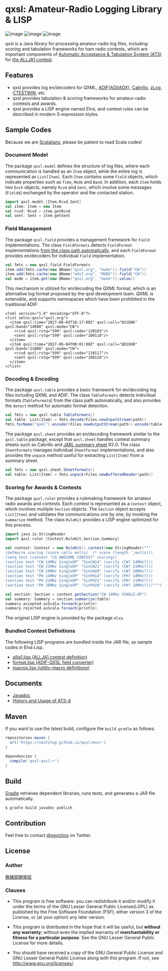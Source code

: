 qxsl: Amateur-Radio Logging Library & LISP
====

![image](https://img.shields.io/badge/Java-SE11-red.svg)
![image](https://img.shields.io/badge/Gradle-5-orange.svg)
![image](https://img.shields.io/badge/license-LGPL3-blue.svg)

qxsl is a Java library for processing amateur-radio log files, including scoring and tabulation frameworks for ham radio contests, which are important components of [Automatic Acceptance & Tabulation System (ATS)](https://github.com/nextzlog/ats4) for [the ALLJA1 contest](http://ja1zlo.u-tokyo.org/allja1).

## Features

- qxsl provides log en/decoders for QXML, [ADIF(ADI/ADX)](http://adif.org), [Cabrillo](https://wwrof.org/cabrillo/), [zLog](http://www.zlog.org), [CTESTWIN](http://e.gmobb.jp/ctestwin/Download.html), etc.
- qxsl provides tabulation & scoring frameworks for amateur-radio contests and awards.
- qxsl provides a LISP engine named *Elva*, and contest rules can be described in modern S-expression styles.

## Sample Codes

Because we are [Scalalians](https://www.scala-lang.org/), please be patient to read Scala codes!

### Document Model

The package `qxsl.model` defines the structure of log files, where each communication is handled as an `Item` object, while the entire log is represented as `List[Item]`.
Each `Item` contains some `Field` objects, which indicate properties such as `Time`, `Mode` and `Band`.
In addition, each `Item` holds two `Exch` objects, namely `Rcvd` and `Sent`, which involve some messages (`Field`s) exchanged by the operator and the contacted station.

```Scala
import qxsl.model.{Item,Rcvd,Sent}
val item: Item = new Item
val rcvd: Rcvd = item.getRcvd
val sent: Sent = item.getSent
```

### Field Management

The package `qxsl.field` provides a management framework for `Field` implementations.
The class `FieldFormats` detects `FieldFormat` implementations [from the class path automatically](https://docs.oracle.com/en/java/javase/11/docs/api/java.base/java/util/ServiceLoader.html), and each `FieldFormat` provides en/decoders for individual `Field` implementation.

```Scala
val fmts = new qxsl.field.FieldFormats
item.add(fmts.cache(new QName("qxsl.org", "mode")).field("CW"))
item.add(fmts.cache(new QName("adif.org", "MODE")).field("CW"))
val mode = item.get(new QName("qxsl.org", "mode")).value()
```

This mechanism is utilized for en/decoding the *QXML* format, which is an alternative log format proposed by the qxsl development team.
*QXML* is extensible, and supports namespaces which have been prohibited in the traditional ADIF:

```XML:sample.qxml
<?xml version="1.0" encoding="UTF-8"?>
<list xmlns:qxsl="qxsl.org">
  <item qxsl:time="2017-06-03T16:17:00Z" qxsl:call="QV1DOK" qxsl:band="14000" qxsl:mode="CW">
    <rcvd qxsl:rstq="599" qxsl:code="120103"/>
    <sent qxsl:rstq="599" qxsl:code="100110"/>
  </item>
  <item qxsl:time="2017-06-04T00:01:00Z" qxsl:call="QD1QXB" qxsl:band="21000" qxsl:mode="CW">
    <rcvd qxsl:rstq="599" qxsl:code="110117"/>
    <sent qxsl:rstq="599" qxsl:code="100110"/>
  </item>
</list>
```

### Decoding & Encoding

The package `qxsl.table` provides a basic framework for en/decoding log files including QXML and ADIF.
The class `TableFormats` detects individual formats (`TableFormat`s) from the class path automatically, and also provides the `detect` method for automatic format detection.

```Scala
val fmts = new qxsl.table.TableFormats()
val table: List[Item] = fmts.decode(Files.newInputStream(path))
fmts.forName("qxml").encoder(Files.newOutputStream(path)).encode(table)
```

The package `qxsl.sheet` provides an en/decoding framework similar to the `qxsl.table` package, except that `qxsl.sheet` handles contest summary sheets such as Cabrillo and [JARL summary sheet](https://www.jarl.org/Japanese/1_Tanoshimo/1-1_Contest/e-log.htm) R2.0.
The class `SheetFormats` manages individual `SheetFormat` implementations, and also provides the `unpack` method useful for extracting `List[Item]` from a summary sheet.

```Scala
val fmts = new qxsl.sheet.SheetFormats()
val table: List[Item] = fmts.unpack(Files.newBufferedReader(path))
```

### Scoring for Awards & Contests

The package `qxsl.ruler` provides a rulemaking framework for amateur radio awards and contests.
Each contest is represented as a `Contest` object, which involves multiple `Section` objects.
The `Section` object accepts `List[Item]` and validates the communications one by one, by invoking the `summarize` method.
The class `RuleKit` provides a LISP engine optimized for this process.

```Scala
import java.io.StringReader
import qxsl.ruler.{Contest,RuleKit,Section,Summary}

val contest: Contest = new RuleKit().contest(new StringReader("""
(defmacro scoring (score calls mults) `(* score (length ',mults)))
(setq test (contest "CQ AWESOME CONTEST" scoring))
(section test "CW 14MHz SingleOP" "SinCW14" (verify (CW? 14MHz?)))
(section test "CW 21MHz SingleOP" "SinCW21" (verify (CW? 21MHz?)))
(section test "CW 28MHz SingleOP" "SinCW28" (verify (CW? 28MHz?)))
(section test "PH 14MHz SingleOP" "SinPH14" (verify (PH? 14MHz?)))
(section test "PH 21MHz SingleOP" "SinPH21" (verify (PH? 21MHz?)))
(section test "PH 28MHz SingleOP" "SinPH28" (verify (PH? 28MHz?)))"""))

val section: Section = contest.getSection("CW 14MHz SINGLE-OP")
val summary: Summary = section.summarize(table)
summary.accepted.asScala.foreach(println)
summary.rejected.asScala.foreach(println)
```

The original LISP engine is provided by the package `elva`.

### Bundled Contest Definitions

The following LISP programs are bundled inside the JAR file, as sample codes in Elva Lisp.

- [allja1.lisp (ALLJA1 contest definition)](https://github.com/nextzlog/qxsl/tree/master/src/main/resources/qxsl/ruler/allja1.lisp)
- [format.lisp (ADIF-QXSL field converter)](https://github.com/nextzlog/qxsl/tree/master/src/main/resources/qxsl/ruler/format.lisp)
- [macros.lisp (utility-macro definitions)](https://github.com/nextzlog/qxsl/tree/master/src/main/resources/qxsl/ruler/macros.lisp)

## Documents

- [Javadoc](https://nextzlog.github.io/qxsl/doc/index.html)
- [History and Usage of ATS-4](https://pafelog.net/ats4.pdf)

## Maven

If you want to use the latest build, configure the `build.gradle` as follows:

```Groovy:build.gradle
repositories.maven {
  url('https://nextzlog.github.io/qxsl/mvn/')
}

dependencies {
  compile('qxsl:qxsl:+')
}
```

## Build

[Gradle](https://gradle.org/) retrieves dependent libraries, runs tests, and generates a JAR file automatically.

```shell
$ gradle build javadoc publish
```

## Contribution

Feel free to contact [@nextzlog](https://twitter.com/nextzlog) on Twitter.

## License

### Author

[無線部開発班](https://pafelog.net)

### Clauses

- This program is free software: you can redistribute it and/or modify it under the terms of the GNU Lesser General Public License(LGPL) as published by the Free Software Foundation (FSF), either version 3 of the License, or (at your option) any later version.

- This program is distributed in the hope that it will be useful, but **without any warranty**; without even the implied warranty of **merchantability or fitness for a particular purpose**.
See the GNU Lesser General Public License for more details.

- You should have received a copy of the GNU General Public License and GNU Lesser General Public License along with this program.
If not, see <http://www.gnu.org/licenses/>.
